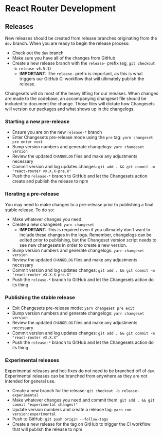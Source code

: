 # React Router Development

## Releases

New releases should be created from release branches originating from the `dev` branch. When you are ready to begin the release process:

- Check out the `dev` branch
- Make sure you have all of the changes from GitHub
- Create a new release branch with the `release-` prefix (eg, `git checkout -b release-v6.5.1`)
  - **IMPORTANT:** The `release-` prefix is important, as this is what triggers our GitHub CI workflow that will ultimately publish the release.

Changesets will do most of the heavy lifting for our releases. When changes are made to the codebase, an accompanying changeset file should be included to document the change. Those files will dictate how Changesets will version our packages and what shows up in the changelogs.

### Starting a new pre-release

- Ensure you are on the new `release-*` branch
- Enter Changesets pre-release mode using the `pre` tag: `yarn changeset pre enter next`
- Bump version numbers and generate changelogs: `yarn changeset version`
- Review the updated `CHANGELOG` files and make any adjustments necessary
- Commit version and log updates changes: `git add . && git commit -m "react-router vX.X.X-pre.X"`
- Push the `release-*` branch to GitHub and let the Changesets action create and publish the release to npm

### Iterating a pre-release

You may need to make changes to a pre-release prior to publishing a final stable release. To do so:

- Make whatever changes you need
- Create a new changeset: `yarn changeset`
  - **IMPORTANT:** This is required even if you ultimately don't want to include these changes in the logs. Remember, changelogs can be edited prior to publishing, but the Changeset version script needs to see new changesets in order to create a new version.
- Bump version numbers and generate changelogs: `yarn changeset version`
- Review the updated `CHANGELOG` files and make any adjustments necessary
- Commit version and log updates changes: `git add . && git commit -m "react-router vX.X.X-pre.X"`
- Push the `release-*` branch to GitHub and let the Changesets action do its thing

### Publishing the stable release

- Exit Changesets pre-release mode: `yarn changeset pre exit`
- Bump version numbers and generate changelogs: `yarn changeset version`
- Review the updated `CHANGELOG` files and make any adjustments necessary
- Commit version and log updates changes: `git add . && git commit -m "react-router vX.X.X"`
- Push the `release-*` branch to GitHub and let the Changesets action do its thing

### Experimental releases

Experimental releases and hot-fixes do not need to be branched off of `dev`. Experimental releases can be branched from anywhere as they are not intended for general use.

- Create a new branch for the release: `git checkout -b release-experimental`
- Make whatever changes you need and commit them: `git add . && git commit "experimental changes!"`
- Update version numbers and create a release tag: `yarn run version:experimental`
- Push to GitHub: `git push origin --follow-tags`
- Create a new release for the tag on GitHub to trigger the CI workflow that will publish the release to npm
